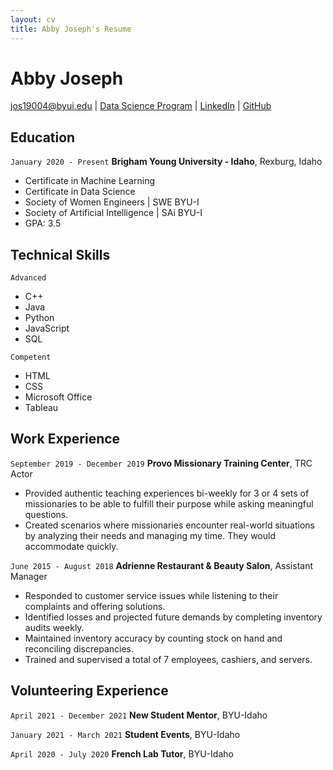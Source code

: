 ```yaml
---
layout: cv
title: Abby Joseph's Resume
---
```

# Abby Joseph

<div id="webaddress">
<a href="jos19004@byui.edu">jos19004@byui.edu</a>
| <a href="https://byuidatascience.github.io/development.html">Data Science Program</a>
| <a href="linkedin.com/in/abby-joseph-94281a229/">LinkedIn</a>
| <a href="https://github.com/byuids-resumes">GitHub</a>
</div>


## Education

`January 2020 - Present`
__Brigham Young University - Idaho__, Rexburg, Idaho

- Certificate in Machine Learning
- Certificate in Data Science
- Society of Women Engineers | SWE BYU-I
- Society of Artificial Intelligence | SAi BYU-I
- GPA: 3.5

## Technical Skills
`Advanced`
- C++
- Java
- Python
- JavaScript
- SQL

`Competent`
- HTML
- CSS
- Microsoft Office
- Tableau


## Work Experience

`September 2019 - December 2019`
__Provo Missionary Training Center__, TRC Actor

- Provided authentic teaching experiences bi-weekly for 3 or 4 sets of missionaries to be able to fulfill their purpose while asking meaningful questions.
-	Created scenarios where missionaries encounter real-world situations by analyzing their needs and managing my time. They would accommodate quickly.


`June 2015 - August 2018`
__Adrienne Restaurant & Beauty Salon__, Assistant Manager

-	Responded to customer service issues while listening to their complaints and offering solutions.
-	Identified losses and projected future demands by completing inventory audits weekly.
-	Maintained inventory accuracy by counting stock on hand and reconciling discrepancies.
-	Trained and supervised a total of 7 employees, cashiers, and servers.



## Volunteering Experience

`April 2021 - December 2021`
__New Student Mentor__, BYU-Idaho

`January 2021 - March 2021`
__Student Events__, BYU-Idaho

`April 2020 - July 2020`
__French Lab Tutor__, BYU-Idaho



<!-- ### Footer

Last updated: May 2013 -->


